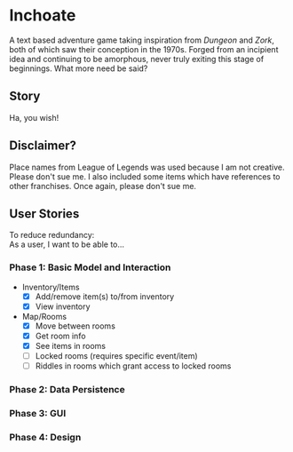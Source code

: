 # Inchoate
A text based adventure game taking inspiration from *Dungeon* and *Zork*, both of which
saw their conception in the 1970s. Forged from an incipient idea and continuing to be
amorphous, never truly exiting this stage of beginnings. What more need be said?

## Story
Ha, you wish!

## Disclaimer?
Place names from League of Legends was used because I am not creative. Please don't sue me.
I also included some items which have references to other franchises. Once again, please don't sue me.

## User Stories
To reduce redundancy:  
As a user, I want to be able to...

### Phase 1: Basic Model and Interaction
- Inventory/Items
    - [X] Add/remove item(s) to/from inventory
    - [X] View inventory
- Map/Rooms
    - [X] Move between rooms
    - [X] Get room info
    - [X] See items in rooms
    - [ ] Locked rooms (requires specific event/item)
    - [ ] Riddles in rooms which grant access to locked rooms
### Phase 2: Data Persistence
### Phase 3: GUI
### Phase 4: Design
